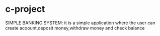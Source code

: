 # c-project
SIMPLE BANKING SYSTEM:
it is a simple application where the user can create acoount,deposit money,withdraw money and check balance 

